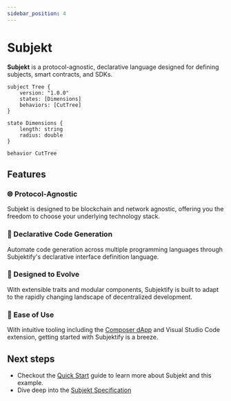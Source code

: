 ```yaml
---
sidebar_position: 4
---
```


# Subjekt

**Subjekt** is a protocol-agnostic, declarative language designed for defining subjects, smart contracts, and SDKs.

```subjekt title="Example Subject declaration"
subject Tree {
    version: "1.0.0"
    states: [Dimensions]
    behaviors: [CutTree]
}

state Dimensions {
    length: string
    radius: double
}

behavior CutTree
```

## Features

<div class="container">
<div class="row padding-bottom--md">

<!-- Protocol-Agnostic Feature -->
<div class="col col--6">
<div class="card">
<div class="card__header">
<h3>🌐 Protocol-Agnostic</h3>
</div>
<div class="card__body">
<p>Subjekt is designed to be blockchain and network agnostic, offering you the freedom to choose your underlying technology stack.</p>
</div>
</div>
</div>

<!-- Declarative Code Generation Feature -->
<div class="col col--6">
<div class="card">
<div class="card__header">
<h3>📜 Declarative Code Generation</h3>
</div>
<div class="card__body">
<p>Automate code generation across multiple programming languages through Subjektify's declarative interface definition language.</p>
</div>
</div>
</div>

</div>
<div class="row">

<!-- Designed to Evolve Feature -->
<div class="col col--6">
<div class="card">
<div class="card__header">
<h3>🧬 Designed to Evolve</h3>
</div>
<div class="card__body">
<p>With extensible traits and modular components, Subjektify is built to adapt to the rapidly changing landscape of decentralized development.</p>
</div>
</div>
</div>

<!-- Ease of Use Feature -->
<div class="col col--6">
<div class="card">
<div class="card__header">
<h3>🎉 Ease of Use</h3>
</div>
<div class="card__body">
<p>With intuitive tooling including the <a href='https://composer.subjektify.dev'>Composer dApp</a> and Visual Studio Code extension, getting started with Subjektify is a breeze.</p>
</div>
</div>
</div>

</div>
</div>

## Next steps

- Checkout the [Quick Start](/docs/learn/subjekt/guides/start) guide to learn more about Subjekt and this example.
- Dive deep into the [Subjekt Specification](/docs/learn/subjekt/specification)
